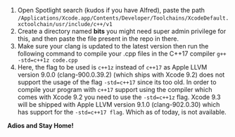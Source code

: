 1. Open Spotlight search (kudos if you have Alfred), paste the path ```/Applications/Xcode.app/Contents/Developer/Toolchains/XcodeDefault.xctoolchain/usr/include/c++/v1```
2. Create a directory named **bits** you might need super admin privilege for this, and then paste the file present in the repo in there. 
3. Make sure your clang is updated to the latest version then run the following command to compile your .cpp files in the C++17 compiler ```g++ -std=c++1z code.cpp```
4. Here, the flag to be used is ```c++1z``` instead of ```c++17``` as Apple LLVM version 9.0.0 (clang-900.0.39.2) (which ships with Xcode 9.2) does not support the usage of the flag ```-std=c++17``` since its too old. In order to compile your program with ```c++17``` support using the compiler which comes with Xcode 9.2 you need to use the ```-std=c++1z``` flag.
Xcode 9.3 will be shipped with Apple LLVM version 9.1.0 (clang-902.0.30) which has support for the ```-std=c++17 flag```. Which as of today, is not available.


**Adios and Stay Home!**
